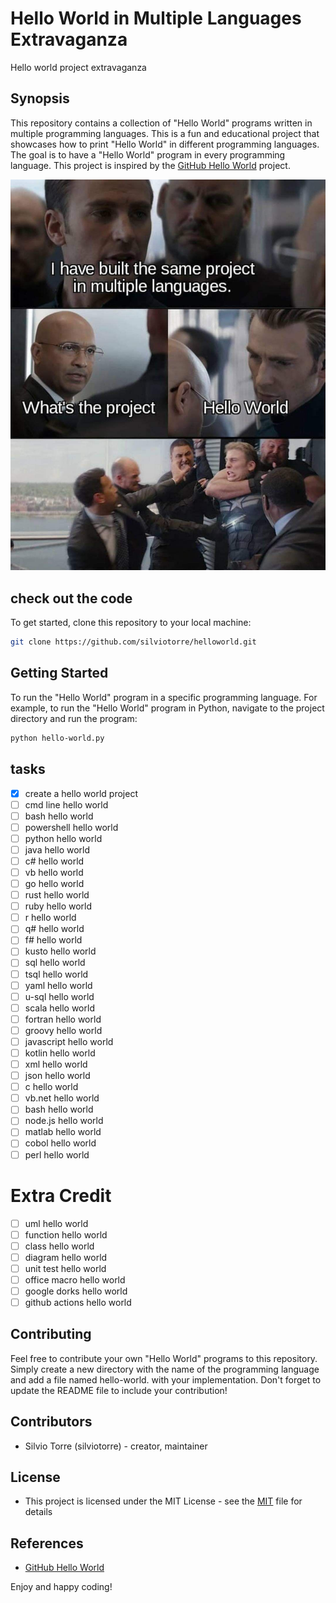 # Hello World in Multiple Languages Extravaganza
Hello world project extravaganza
## Synopsis
This repository contains a collection of "Hello World" programs written in multiple programming languages. This is a fun and educational project that showcases how to print "Hello World" in different programming languages. The goal is to have a "Hello World" program in every programming language. This project is inspired by the [GitHub Hello World](https://docs.github.com/en/get-started/quickstart/hello-world) project.

![Hello world project extravaganza](media/meme-hello-world.jpeg)
## check out the code
To get started, clone this repository to your local machine:
```bash
git clone https://github.com/silviotorre/helloworld.git
```
## Getting Started
To run the "Hello World" program in a specific programming language. For example, to run the "Hello World" program in Python, navigate to the project directory and run the program:
```bash
python hello-world.py
```
## tasks
- [x] create a hello world project
- [ ] cmd line hello world
- [ ] bash hello world
- [ ] powershell hello world
- [ ] python hello world
- [ ] java hello world
- [ ] c# hello world
- [ ] vb hello world
- [ ] go hello world
- [ ] rust hello world
- [ ] ruby hello world
- [ ] r hello world
- [ ] q# hello world
- [ ] f# hello world
- [ ] kusto hello world
- [ ] sql hello world
- [ ] tsql hello world
- [ ] yaml hello world
- [ ] u-sql hello world
- [ ] scala hello world
- [ ] fortran hello world
- [ ] groovy hello world
- [ ] javascript hello world
- [ ] kotlin hello world
- [ ] xml hello world
- [ ] json hello world
- [ ] c hello world
- [ ] vb.net hello world
- [ ] bash hello world
- [ ] node.js hello world
- [ ] matlab hello world
- [ ] cobol hello world
- [ ] perl hello world

# Extra Credit
- [ ] uml hello world
- [ ] function hello world
- [ ] class hello world
- [ ] diagram hello world
- [ ] unit test hello world
- [ ] office macro hello world
- [ ] google dorks hello world
- [ ] github actions hello world

## Contributing
Feel free to contribute your own "Hello World" programs to this repository. Simply create a new directory with the name of the programming language and add a file named hello-world.<extension> with your implementation. Don't forget to update the README file to include your contribution!

## Contributors

- Silvio Torre (silviotorre)  - creator, maintainer

## License
- This project is licensed under the MIT License - see the [MIT](https://choosealicense.com/licenses/mit/) file for details

## References
- [GitHub Hello World](https://docs.github.com/en/get-started/quickstart/hello-world)

Enjoy and happy coding!